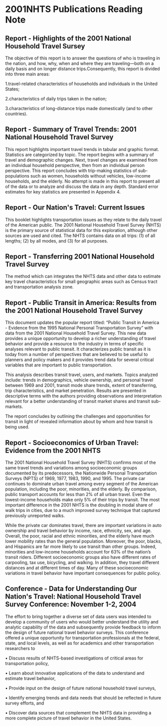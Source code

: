 # 2001NHTS Publications Reading Note

## Report - Highlights of the 2001 National Household Travel Sursey

The objective of this report is to answer the questions of who is traveling in the nation, and how, why, when and where they are traveling—both on a daily basis and on longer distance trips.Consequently, this report is divided into three main areas:

1.travel-related characteristics of households and individuals in the United States;

2.characteristics of daily trips taken in the nation;

3.characteristics of long-distance trips made domestically (and to other countries).

## Report - Summary of Travel Trends: 2001 National Household Travel Survey

This report highlights important travel trends in tabular and graphic format. Statistics are categorized by topic. The report begins with a summary of travel and demographic changes. Next, travel changes are examined from an individual household perspective, then from an individual person perspective. This report concludes with trip-making statistics of sub-populations such as women, households without vehicles, low-income households, and the elderly. No attempt is made in this report to present all of the data or to analyze and discuss the data in any depth. Standard error estimates for key statistics are presented in Appendix 4.

## Report - Our Nation's Travel: Current Issues
This booklet highlights transportation issues as they relate to the daily travel of the American public. The 2001 National Household Travel Survey (NHTS) is the primary source of statistical data for this exploration, although other sources are used and cited. The NHTS contains data on all trips: (1) of all lengths; (2) by all modes, and (3) for all purposes.

## Report - Transferring 2001 National Household Travel Survey

The method which can integrates the NHTS data and other data to estimate key travel characteristics for small geographic areas such as Census tract and transportation analysis zone.

## Report - Public Transit in America: Results from the 2001 National Household Travel Survey 

This document updates the popular report titled: “Public Transit in America - Evidence from the 1995 National Personal Transportation Survey” with data from the 2001 National Household Travel Survey. This new data provides a unique opportunity to develop a richer understanding of travel behavior and provide a resource to the industry in terms of specific analyses relevant to public transit. It characterizes public transit as it is today from a number of perspectives that are 
believed to be useful to planners and policy makers and it provides trend data for several critical variables that are important to public transportation.

This analysis describes transit travel, users, and markets. Topics analyzed include: trends in demographics, vehicle ownership, and personal travel between 1969 and 2001, transit mode share trends, extent of transferring, trip characteristics, and market penetration. Results are presented in descriptive terms with the authors providing observations and interpretation relevant for a better understanding of transit market shares and transit sub-markets.

The report concludes by outlining the challenges and opportunities for transit in light of revealed information about by whom and how transit is being used.

## Report - Socioeconomics of Urban Travel: Evidence from the 2001 NHTS 

The 2001 National Household Travel Survey (NHTS) confirms most of the same travel trends and variations among socioeconomic groups documented by its predecessors, the Nationwide Personal Transportation Surveys (NPTS) of 1969, 1977, 1983, 1990, and 1995. The private car continues to dominate urban travel among every segment of the American population, including the poor, minorities, and the elderly. By comparison, public transport accounts for less than 2% of all urban travel. Even the lowest-income households make only 5% of their trips by transit. The most important difference in the 2001 NHTS is the doubling in modal share of walk trips in cities, due to a much improved survey technique that captured previously unreported walks. 

While the private car dominates travel, there are important variations in auto ownership and travel behavior by income, race, ethnicity, sex, and age. Overall, the poor, racial and ethnic minorities, and the elderly have much lower mobility rates than the general population. Moreover, the poor, blacks, and Hispanics are far more likely to use transit than other groups. Indeed, minorities and low-income households account for 63% of the nation’s transit riders. Different socioeconomic groups also have different rates of carpooling, tax use, bicycling, and walking. In addition, they travel different distances and at different times of day. Many of these socioeconomic variations in travel behavior have important consequences for public policy. 

## Conference - Data for Understanding Our Nation's Travel: National Household Travel Survey Conference: November 1-2, 2004

The effort to bring together a diverse set of data users was intended to develop a community of users who would better understand the utility and analytic capability of the data and subsequently provide feedback to inform the design of future national travel behavior surveys. This conference offered a unique opportunity for transportation professionals at the federal, state, and local levels, as well as for academics and other transportation researchers to

• Discuss results of NHTS-based investigations of critical areas for transportation policy,

• Learn about innovative applications of the data to understand and estimate travel behavior,

• Provide input on the design of future national household travel surveys,

• Identify emerging trends and data needs that should be reflected in future survey efforts, and

• Discover data sources that complement the NHTS data in providing a more complete picture of travel behavior in the United States.
